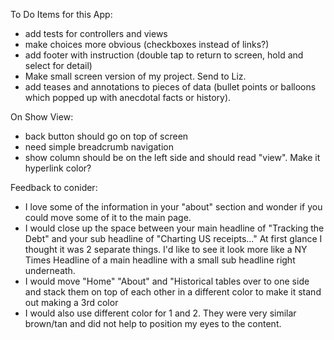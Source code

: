 To Do Items for this App:
- add tests for controllers and views
- make choices more obvious (checkboxes instead of links?)
- add footer with instruction (double tap to return to screen, hold and select for detail)
- Make small screen version of my project. Send to Liz.
- add teases and annotations to pieces of data (bullet points or balloons which popped up with anecdotal facts or history).

On Show View:
- back button should go on top of screen
- need simple breadcrumb navigation
- show column should be on the left side and should read "view". Make it hyperlink color?



Feedback to conider:
- I love some of the information in your  "about" section and wonder if you could move some of it to the main page.
- I would close up the space between your main headline of "Tracking the Debt" and your sub headline of "Charting US receipts..."
At first glance I thought it was 2 separate things.  I'd like to see it look more like a NY Times Headline of a main headline with a small sub headline right underneath.
- I would move "Home" "About" and "Historical tables over to one side and stack them on top of each other in a different color to make it stand out making a 3rd color
- I would also use different color for 1 and 2.  They were very similar brown/tan and did not help to position my eyes to the content.
